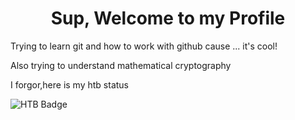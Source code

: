 <h1 align="center">Sup, Welcome to my Profile</h1>

<p>Trying to learn git and how to work with github cause ... it's cool!</p>
<p>Also trying to understand mathematical cryptography</p>
<p>I forgor,here is my htb status</p>

![HTB Badge](http://www.hackthebox.eu/badge/image/654412)<br>
